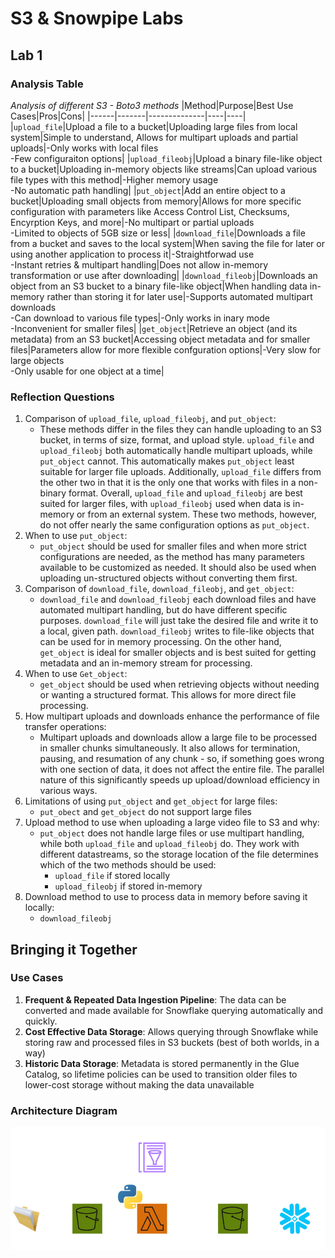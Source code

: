 # S3 & Snowpipe Labs

## Lab 1
### Analysis Table
*Analysis of different S3 - Boto3 methods*
|Method|Purpose|Best Use Cases|Pros|Cons|
|------|-------|--------------|----|----|
|`upload_file`|Upload a file to a bucket|Uploading large files from local system|Simple to understand, Allows for multipart uploads and partial uploads|-Only works with local files<br>-Few configuraiton options|
|`upload_fileobj`|Upload a binary file-like object to a bucket|Uploading in-memory objects like streams|Can upload various file types with this method|-Higher memory usage<br>-No automatic path handling|
|`put_object`|Add an entire object to a bucket|Uploading small objects from memory|Allows for more specific configuration with parameters like Access Control List, Checksums, Encyrption Keys, and more|-No multipart or partial uploads<br>-Limited to objects of 5GB size or less|
|`download_file`|Downloads a file from a bucket and saves to the local system|When saving the file for later or using another application to process it|-Straightforwad use<br>-Instant retries & multipart handling|Does not allow in-memory transformation or use after downloading|
|`download_fileobj`|Downloads an object from an S3 bucket to a binary file-like object|When handling data in-memory rather than storing it for later use|-Supports automated multipart downloads<br>-Can download to various file types|-Only works in inary mode<br>-Inconvenient for smaller files|
|`get_object`|Retrieve an object (and its metadata) from an S3 bucket|Accessing object metadata and for smaller files|Parameters allow for more flexible confguration options|-Very slow for large objects<br>-Only usable for one object at a time|

### Reflection Questions
1. Comparison of `upload_file`, `upload_fileobj`, and `put_object`:
   * These methods differ in the files they can handle uploading to an S3 bucket, in terms of size, format, and upload style. `upload_file` and `upload_fileobj` both automatically handle multipart uploads, while `put_object` cannot. This automatically makes `put_object` least suitable for larger file uploads. Additionally, `upload_file` differs from the other two in that it is the only one that works with files in a non-binary format. Overall, `upload_file` and `upload_fileobj` are best suited for larger files, with `upload_fileobj` used when data is in-memory or from an external system. These two methods, however, do not offer nearly the same configuration options as `put_object`.
2. When to use `put_object`:
   * `put_object` should be used for smaller files and when more strict configurations are needed, as the method has many parameters available to be customized as needed. It should also be used when uploading un-structured objects without converting them first.
3. Comparison of `download_file`, `download_fileobj`, and `get_object`:
   * `download_file` and `download_fileobj` each download files and have automated multipart handling, but do have different specific purposes. `download_file` will just take the desired file and write it to a local, given path. `download_fileobj` writes to file-like objects that can be used for in memory processing. On the other hand, `get_object` is ideal for smaller objects and is best suited for getting metadata and an in-memory stream for processing.
4. When to use `Get_object`:
   * `get_object` should be used when retrieving objects without needing or wanting a structured format. This allows for more direct file processing.
5. How multipart uploads and downloads enhance the performance of file transfer operations:
   * Multipart uploads and downloads allow a large file to be processed in smaller chunks simultaneously. It also allows for termination, pausing, and resumation of any chunk - so, if something goes wrong with one section of data, it does not affect the entire file. The parallel nature of this significantly speeds up upload/download efficiency in various ways.
6. Limitations of using `put_object` and `get_object` for large files:
   * `put_obect` and `get_object` do not support large files
7. Upload method to use when uploading a large video file to S3 and why:
    * `put_object` does not handle large files or use multipart handling, while both `upload_file` and `upload_fileobj` do. They work with different datastreams, so the storage location of the file determines which of the two methods should be used:
        * `upload_file` if stored locally
        * `upload_fileobj` if stored in-memory
8. Download method to use to process data in memory before saving it locally:
    * `download_fileobj`

## Bringing it Together
### Use Cases
1. **Frequent & Repeated Data Ingestion Pipeline**: The data can be converted and made available for Snowflake querying automatically and quickly.
2. **Cost Effective Data Storage**: Allows querying through Snowflake while storing raw and processed files in S3 buckets (best of both worlds, in a way)
3. **Historic Data Storage**: Metadata is stored permanently in the Glue Catalog, so lifetime policies can be used to transition older files to lower-cost storage without making the data unavailable

### Architecture Diagram
![Architecture Diagram](https://github.com/aamnahmprof/techcat_de/blob/main/S3_Snowpipe/S3%20and%20Snowpipe.drawio%20(1).png)
